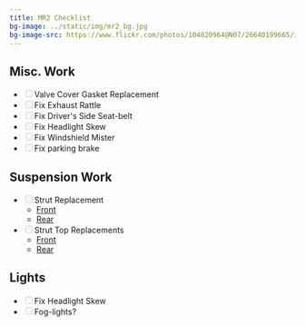 ```yaml
---
title: MR2 Checklist
bg-image: ../static/img/mr2_bg.jpg
bg-image-src: https://www.flickr.com/photos/104820964@N07/26640199665/in/datetaken-public/
---
```


## Misc. Work
* <input disabled type="checkbox" />Valve Cover Gasket Replacement
* <input disabled type="checkbox" />Fix Exhaust Rattle
* <input disabled type="checkbox" />Fix Driver's Side Seat-belt
* <input disabled type="checkbox" />Fix Headlight Skew
* <input disabled type="checkbox" />Fix Windshield Mister
* <input disabled type="checkbox" value="checked"/>Fix parking brake

## Suspension Work
* <input disabled type="checkbox" />Strut Replacement
    * [Front](https://twosrus.com/catalog/product_info.php?products_id#135)
    * [Rear](https://twosrus.com/catalog/product_info.php?products_id#136)
* <input disabled type="checkbox" />Strut Top Replacements
    * [Front](https://twosrus.com/catalog/product_info.php?products_id#563)
    * [Rear](https://twosrus.com/catalog/product_info.php?products_id#586)

## Lights
* <input disabled type="checkbox" />Fix Headlight Skew
* <input disabled type="checkbox" />Fog-lights?
